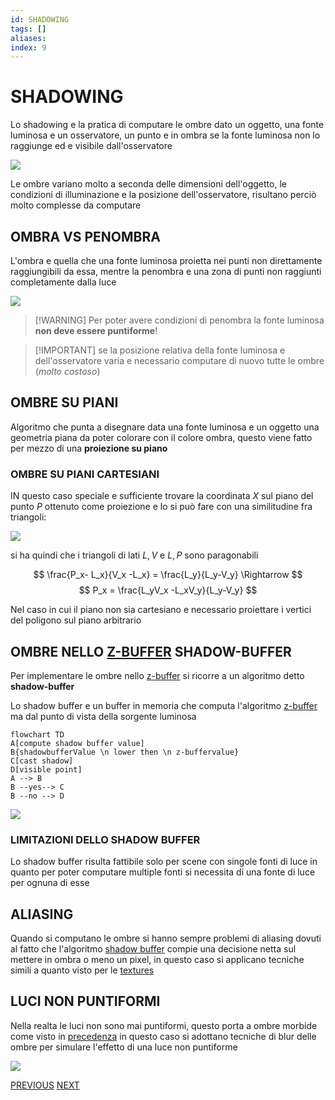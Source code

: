 ```yaml
---
id: SHADOWING
tags: []
aliases: 
index: 9
---
```


# SHADOWING

Lo shadowing e la pratica di computare le ombre dato un oggetto, una fonte luminosa e un osservatore, un punto e in ombra se la fonte luminosa non lo raggiunge ed e visibile dall'osservatore

![](Pasted%20image%2020250102164748.png)

Le ombre variano molto a seconda delle dimensioni dell'oggetto, le condizioni di illuminazione e la posizione dell'osservatore, risultano perciò molto complesse da computare

## OMBRA VS PENOMBRA

L'ombra e quella che una fonte luminosa proietta nei punti non direttamente raggiungibili da essa, mentre la penombra e una zona di punti non raggiunti completamente dalla luce

![](Pasted%20image%2020250102165219.png)

>[!WARNING] Per poter avere condizioni di penombra la fonte luminosa **non deve essere puntiforme**!  

>[!IMPORTANT] se la posizione relativa della fonte luminosa e dell'osservatore varia e necessario computare di nuovo tutte le ombre (*molto costoso*)

## OMBRE SU PIANI

Algoritmo che punta a disegnare data una fonte luminosa e un oggetto una geometria piana da poter colorare con il colore ombra, questo viene fatto per mezzo di una **proiezione su piano**

### OMBRE SU PIANI CARTESIANI

IN questo caso speciale e sufficiente trovare la coordinata $X$ sul piano del punto $P$ ottenuto come proiezione e lo si può fare con una similitudine fra triangoli:

![](Pasted%20image%2020250102171118.png)

si ha quindi che i triangoli di lati $L,V$ e $L,P$ sono paragonabili

$$
\frac{P_x- L_x}{V_x -L_x} = \frac{L_y}{L_y-V_y} \Rightarrow
$$
$$
P_x = \frac{L_yV_x -L_xV_y}{L_y-V_y}
$$

Nel caso in cui il piano non sia cartesiano e necessario proiettare i vertici del poligono sul piano arbitrario

## OMBRE NELLO [Z-BUFFER](REAL_TIME_RENDERING.md#ALGORITMO%20Z-BUFFER) SHADOW-BUFFER

Per implementare le ombre nello [z-buffer](REAL_TIME_RENDERING.md#ALGORITMO%20Z-BUFFER) si ricorre a un algoritmo detto **shadow-buffer**

Lo shadow buffer e un buffer in memoria che computa l'algoritmo [z-buffer](REAL_TIME_RENDERING.md#ALGORITMO%20Z-BUFFER) ma dal punto di vista della sorgente luminosa

```mermaid
flowchart TD
A[compute shadow buffer value]
B{shadowbufferValue \n lower then \n z-buffervalue}
C[cast shadow]
D[visible point]
A --> B 
B --yes--> C
B --no --> D
```

![](Pasted%20image%2020250102175751.png)

### LIMITAZIONI DELLO SHADOW BUFFER

Lo shadow buffer risulta fattibile solo per scene con singole fonti di luce in quanto per poter computare multiple fonti si necessita di una fonte di luce per ognuna di esse

## ALIASING

Quando si computano le ombre si hanno sempre problemi di aliasing dovuti al fatto che l'algoritmo [shadow buffer](#OMBRE%20NELLO%20[Z-BUFFER](REAL_TIME_RENDERING.md%20ALGORITMO%20Z-BUFFER)%20SHADOW-BUFFER) compie una decisione netta sul mettere in ombra o meno un pixel, in questo caso si applicano tecniche simili a quanto visto per le [textures](TEXTURE_MAPPING.md#GESTIRE%20L'ALIASING)

## LUCI NON PUNTIFORMI

Nella realta le luci non sono mai puntiformi, questo porta a ombre morbide come visto in [precedenza](#OMBRA%20VS%20PENOMBRA) in questo caso si adottano tecniche di blur delle ombre per simulare l'effetto di una luce non puntiforme

![](Pasted%20image%2020250102180827.png)

[PREVIOUS](pages/TEXTURE_MAPPING.md) [NEXT](pages/MESH_3D_POLIGONALI.md)
